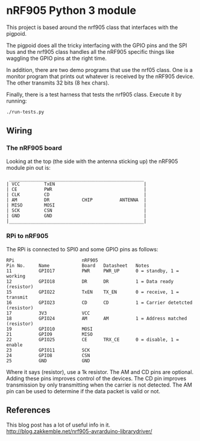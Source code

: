# nRF905 Python 3 module

This project is based around the nrf905 class that interfaces with the pigpoid.

The pigpoid does all the tricky interfacing with the GPIO pins and the SPI bus
and the nrf905 class handles all the nRF905 specific things like waggling the
GPIO pins at the right time.

In addition, there are two demo programs that use the nrf05 class.  One is a
monitor program that prints out whatever is received by the nRF905 device.  The
other transmits 32 bits (8 hex chars).

Finally, there is a test harness that tests the nrf905 class.  Execute it by
running:

```bash
./run-tests.py
```

## Wiring

### The nRF905 board

Looking at the top (the side with the antenna sticking up) the nRF905 module
pin out is:

```Z
 __________________________________________________
| VCC         TxEN                                 |
| CE          PWR                                  |
| CLK         CD                                   |
| AM          DR            CHIP          ANTENNA  |
| MISO        MOSI                                 |
| SCK         CSN                                  |
| GND         GND                                  |
|__________________________________________________|
```

### RPi to nRF905

The RPi is connected to SPI0 and some GPIO pins as follows:

```Z
RPi                         nRF905
Pin No.     Name            Board   Datasheet   Notes
11          GPIO17          PWR     PWR_UP      0 = standby, 1 = working
12          GPIO18          DR      DR          1 = Data ready (resistor)
15          GPIO22          TxEN    TX_EN       0 = receive, 1 = transmit
16          GPIO23          CD      CD          1 = Carrier detetcted (resistor)
17          3V3             VCC
18          GPIO24          AM      AM          1 = Address matched (resistor)
19          GPIO10          MOSI
21          GPIO9           MISO
22          GPIO25          CE      TRX_CE      0 = disable, 1 = enable
23          GPIO11          SCK
24          GPIO8           CSN
25          GND             GND
```

Where it says (resistor), use a 1k resistor.
The AM and CD pins are optional.  Adding these pins improves control of the
devices.  The CD pin improves transmission by only transmitting when the carrier
is not detected.  The AM pin can be used to determine if the data packet is
valid or not.

## References

This blog post has a lot of useful info in it.
<http://blog.zakkemble.net/nrf905-avrarduino-librarydriver/>
